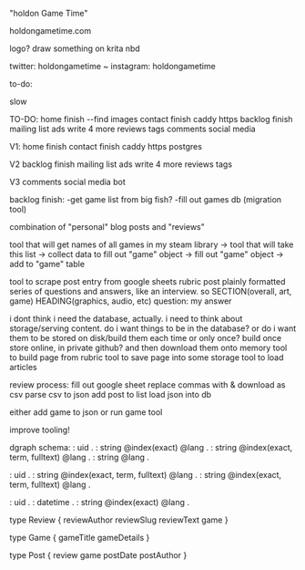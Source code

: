 "holdon Game Time"

holdongametime.com

logo?
draw something on krita nbd

twitter: holdongametime ~
instagram: holdongametime

to-do:



slow

TO-DO:
home finish --find images
contact finish
caddy https
backlog finish
mailing list
ads
write 4 more reviews
tags
comments
social media

V1:
home finish
contact finish
caddy https
postgres

V2
backlog finish
mailing list
ads
write 4 more reviews
tags

V3
comments
social media bot

backlog finish:
	-get game list from big fish?
	-fill out games db (migration tool)
	

combination of "personal" blog posts and "reviews"

tool that will get names of all games in my steam library ->
tool that will take this list -> collect data to fill out "game" object -> fill out "game" object -> add to "game" table

tool to scrape post entry from google sheets rubric
post plainly formatted series of questions and answers, like an interview. so 
SECTION(overall, art, game)
	HEADING(graphics, audio, etc)
	  question:
		my answer

i dont think i need the  database, actually. i need to think about storage/serving content. do i want things to be in the database? or do i want them to be stored on disk/build them each time or only once? 
build once
store online, in private github? and then download them onto memory
tool to build page from rubric
tool to save page into some storage
tool to load articles

review process:
fill out google sheet
replace commas with &
download as csv
parse csv to json
add post to list
load json into db

either add game to json or run game tool

improve tooling!

dgraph schema:
<review>: uid .
<reviewAuthor>: string @index(exact) @lang .
<reviewSlug>: string @index(exact, term, fulltext) @lang .
<reviewText>: string @lang .

<game>: uid .
<gameTitle>: string @index(exact, term, fulltext) @lang .
<gameDetails>: string @index(exact, term, fulltext) @lang .

<post>: uid .
<postDate>: datetime .
<postAuthor>: string @index(exact) @lang .


type Review {
	reviewAuthor
	reviewSlug
	reviewText
	game
}

type Game {
	gameTitle
	gameDetails
}

type Post {
	review
	game
	postDate
	postAuthor
}

